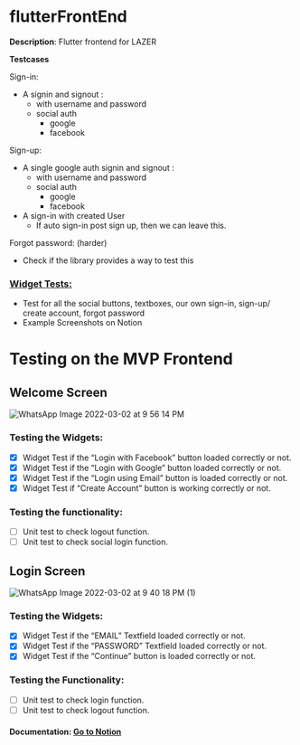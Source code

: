 # flutterFrontEnd

**Description**: Flutter frontend for LAZER

**Testcases**

Sign-in:

- A signin and signout :
  - with username and password
  - social auth
    - google
    - facebook

Sign-up:

- A single google auth signin and signout :
  - with username and password
  - social auth
    - google
    - facebook
- A sign-in with created User
  - If auto sign-in post sign up, then we can leave this.

Forgot password: (harder)

- Check if the library provides a way to test this

### [Widget Tests:](https://docs.flutter.dev/testing#widget-tests)

- Test for all the social buttons, textboxes, our own sign-in, sign-up/ create account, forgot password
- Example Screenshots on Notion

# Testing on the MVP Frontend

## Welcome Screen

![WhatsApp Image 2022-03-02 at 9 56 14 PM](https://user-images.githubusercontent.com/64345884/156404903-03a374aa-66c0-49d9-87c1-de02ab31a0aa.jpeg)

### Testing the Widgets:

- [x] Widget Test if the “Login with Facebook” button loaded correctly or not.
- [x] Widget Test if the “Login with Google” button loaded correctly or not.
- [x] Widget Test if the “Login using Email” button is loaded correctly or not.
- [x] Widget Test if “Create Account” button is working correctly or not.

### Testing the functionality:

- [ ] Unit test to check logout function.
- [ ] Unit test to check social login function.

## Login Screen

![WhatsApp Image 2022-03-02 at 9 40 18 PM (1)](https://user-images.githubusercontent.com/64345884/156405846-dec55e2e-8030-49b7-99c2-6b8e2b191e72.jpeg)

### Testing the Widgets:

- [x] Widget Test if the “EMAIL” Textfield loaded correctly or not.
- [x] Widget Test if the “PASSWORD” Textfield loaded correctly or not.
- [x] Widget Test if the “Continue” button is loaded correctly or not.

### Testing the Functionality:

- [ ] Unit test to check login function.
- [ ] Unit test to check logout function.

#### **Documentation**: [Go to Notion](https://www.notion.so/rupi-app/MVP-FrontEnd-398d29c25f3c44a5a712076c6990c804)
